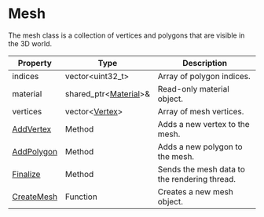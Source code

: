 # Mesh #

The mesh class is a collection of vertices and polygons that are visible in the 3D world.

| Property | Type | Description |
| --- | --- | --- |
| indices | vector<uint32_t\> | Array of polygon indices. |
| material | shared_ptr<[Material](API_Material.md)\>& | Read-only material object. |
| vertices | vector<[Vertex](CPP_Vertex)\> | Array of mesh vertices. |
| [AddVertex](API_AddVertex.md) | Method | Adds a new vertex to the mesh. |
| [AddPolygon](API_AddPolygon.md) | Method | Adds a new polygon to the mesh. |
| [Finalize](API_Finalize.md) | Method | Sends the mesh data to the rendering thread. |
| [CreateMesh](API_CreateMesh.md) | Function | Creates a new mesh object. |
